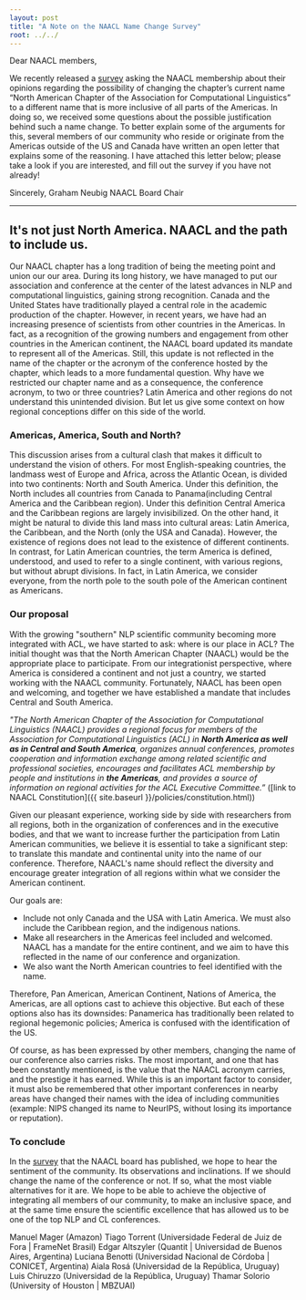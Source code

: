 ```yaml
---
layout: post
title: "A Note on the NAACL Name Change Survey"
root: ../../
---
```


Dear NAACL members,

We recently released a [survey](https://forms.gle/r8SWiu8goG79kwFH8) asking the NAACL membership about their opinions regarding the possibility of changing the chapter’s current name “North American Chapter of the Association for Computational Linguistics” to a different name that is more inclusive of all parts of the Americas. In doing so, we received some questions about the possible justification behind such a name change. To better explain some of the arguments for this, several members of our community who reside or originate from the Americas outside of the US and Canada have written an open letter that explains some of the reasoning. I have attached this letter below; please take a look if you are interested, and fill out the survey if you have not already!

Sincerely,
Graham Neubig
NAACL Board Chair

---

## It's not just North America. NAACL and the path to include us.

Our NAACL chapter has a long tradition of being the meeting point and union our our area. During its long history, we have managed to put our association and conference at the center of the latest advances in NLP and computational linguistics, gaining strong recognition. Canada and the United States have traditionally played a central role in the academic production of the chapter. However, in recent years, we have had an increasing presence of scientists from other countries in the Americas. In fact, as a recognition of the growing numbers and engagement from other countries in the American continent, the NAACL board updated its mandate to represent all of the Americas. Still, this update is not reflected in the name of the chapter or the acronym of the conference hosted by the chapter, which leads to a more fundamental question. Why have we restricted our chapter name and as a consequence, the conference acronym, to two or three countries? Latin America and other regions do not understand this unintended division. But let us give some context on how regional conceptions differ on this side of the world.

### Americas, America, South and North?

This discussion arises from a cultural clash that makes it difficult to understand the vision of others. For most English-speaking countries, the landmass west of Europe and Africa, across the Atlantic Ocean, is divided into two continents: North and South America. Under this definition, the North includes all countries from Canada to Panama(including Central America and the Caribbean region). Under this definition Central America and the Caribbean regions are largely invisibilized. On the other hand, it might be natural to divide this land mass into cultural areas: Latin America, the Caribbean, and the North (only the USA and Canada). However, the existence of regions does not lead to the existence of different continents. In contrast, for Latin American countries, the term America is defined, understood, and used to refer to a single continent, with various regions, but without abrupt divisions. In fact, in Latin America, we consider everyone, from the north pole to the south pole of the American continent as Americans.

### Our proposal

With the growing "southern" NLP scientific community becoming more integrated with ACL, we have started to ask: where is our place in ACL? The initial thought was that the North American Chapter (NAACL) would be the appropriate place to participate. From our integrationist perspective, where America is considered a continent and not just a country, we started working with the NAACL community. Fortunately, NAACL has been open and welcoming, and together we have established a mandate that includes Central and South America.

_"The North American Chapter of the Association for Computational Linguistics (NAACL) provides a regional focus for members of the Association for Computational Linguistics (ACL) in **North America as well as in Central and South America**, organizes annual conferences, promotes cooperation and information exchange among related scientific and professional societies, encourages and facilitates ACL membership by people and institutions in **the Americas**, and provides a source of information on regional activities for the ACL Executive Committee.”_ ([link to NAACL Constitution]({{ site.baseurl }}/policies/constitution.html))

Given our pleasant experience, working side by side with researchers from all regions, both in the organization of conferences and in the executive bodies, and that we want to increase further the participation from Latin American communities, we believe it is essential to take a significant step: to translate this mandate and continental unity into the name of our conference. Therefore, NAACL's name should reflect the diversity and encourage greater integration of all regions within what we consider the American continent.

Our goals are:
* Include not only Canada and the USA with Latin America. We must also include the Caribbean region, and the indigenous nations.
* Make all researchers in the Americas feel included and welcomed. NAACL has a mandate for the entire continent, and we aim to have this reflected in the name of our conference and organization.
* We also want the North American countries to feel identified with the name.

Therefore, Pan American, American Continent, Nations of America, the Americas, are all options cast to achieve this objective. But each of these options also has its downsides: Panamerica has traditionally been related to regional hegemonic policies; America is confused with the identification of the US.

Of course, as has been expressed by other members, changing the name of our conference also carries risks. The most important, and one that has been constantly mentioned, is the value that the NAACL acronym carries, and the prestige it has earned. While this is an important factor to consider, it must also be remembered that other important conferences in nearby areas have changed their names with the idea of including communities (example: NIPS changed its name to NeurIPS, without losing its importance or reputation).

### To conclude

In the [survey](https://forms.gle/r8SWiu8goG79kwFH8) that the NAACL board has published, we hope to hear the sentiment of the community. Its observations and inclinations. If we should change the name of the conference or not. If so, what the most viable alternatives for it are. We hope to be able to achieve the objective of integrating all members of our community, to make an inclusive space, and at the same time ensure the scientific excellence that has allowed us to be one of the top NLP and CL conferences.

Manuel Mager (Amazon)
Tiago Torrent (Universidade Federal de Juiz de Fora | FrameNet Brasil)
Edgar Altszyler (Quantit | Universidad de Buenos Aires, Argentina)
Luciana Benotti (Universidad Nacional de Córdoba | CONICET, Argentina)
Aiala Rosá (Universidad de la República, Uruguay)
Luis Chiruzzo (Universidad de la República, Uruguay)
Thamar Solorio (University of Houston | MBZUAI)
